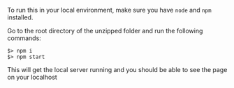 To run this in your local environment, make sure you have `node` and `npm` installed.

Go to the root directory of the unzipped folder and run the following commands:
```
$> npm i
$> npm start
```
This will get the local server running and you should be able to see the page on your localhost




